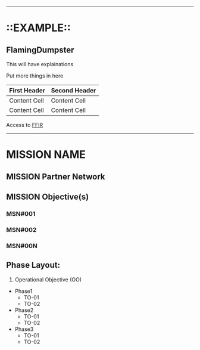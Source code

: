 -------------------------------------------------------------------------------------------------------------------------------------
# ::EXAMPLE::

## FlamingDumpster

This will have explainations

Put more things in here

| First Header  | Second Header |
| ------------- | ------------- |
| Content Cell  | Content Cell  |
| Content Cell  | Content Cell  |

Access to [FFIR](https://github.com/zemaz/FlamingDumpster/wiki/How-to-Create-an-FFIR) 

-------------------------------------------------------------------------------------------------------------------------------------

# MISSION NAME

## MISSION Partner Network

## MISSION Objective(s)
### MSN#001
### MSN#002
### MSN#00N

## Phase Layout:

1.  Operational Objective (OO)
  - Phase1
    -  TO-01
    -  TO-02
  - Phase2
    -  TO-01
    -  TO-02
  - Phase3
    -  TO-01
    -  TO-02
    
    
    
